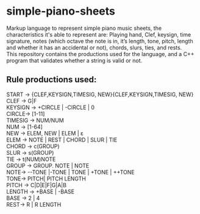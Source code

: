 # simple-piano-sheets
Markup language to represent simple piano music sheets, the characteristics it's able to represent are:
Playing hand, Clef, keysign, time signature, notes (which octave the note is in, it’s length, tone, pitch, length and whether it has an accidental or not), chords, slurs, ties, and rests. <br />
This repository contains the productions used for the language, and a C++ program that validates whether a string is valid or not.

## Rule productions used:
START -> {CLEF,KEYSIGN,TIMESIG, NEW}{CLEF,KEYSIGN,TIMESIG, NEW} <br />
CLEF -> G|F <br />
KEYSIGN -> +CIRCLE | -CIRCLE | 0 <br />
CIRCLE-> [1-11] <br />
TIMESIG -> NUM/NUM <br />
NUM -> [1-64] <br />
NEW -> ELEM, NEW | ELEM | ε <br /> 
ELEM -> NOTE | REST | CHORD | SLUR | TIE <br />
CHORD -> c(GROUP) <br /> 
SLUR -> s(GROUP) <br />
TIE -> t(NUM)NOTE <br />
GROUP -> GROUP. NOTE | NOTE <br />
NOTE-> --TONE |-TONE  | TONE | +TONE | ++TONE  <br />
TONE-> PITCH| PITCH LENGTH <br />
PITCH -> C|D|E|F|G|A|B <br />
LENGTH -> +BASE | -BASE <br />
BASE -> 2 | 4 <br />
REST-> R | R LENGTH <br />

